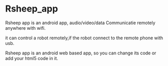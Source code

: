 # Rsheep_app

Rsheep app is an android app, audio/video/data Communicatie remotely anywhere with wifi.

it can control a robot remotely,if the robot connect to the remote phone with usb. 

Rsheep app is an android web based app, so you can change its code or add your html5 code in it.


